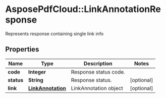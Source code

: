 ﻿# AsposePdfCloud::LinkAnnotationResponse
Represents response containing single link info

## Properties
Name | Type | Description | Notes
------------ | ------------- | ------------- | -------------
**code** | **Integer** | Response status code. | 
**status** | **String** | Response status. | [optional] 
**link** | [**LinkAnnotation**](LinkAnnotation.md) | LinkAnnotation object | [optional] 


